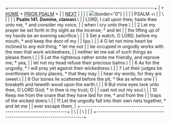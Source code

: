 +-----------------------------------------------------------------------+
| \+ [HOME](../index.html) + [PRIOR PSALM](Ps140.html) +                |
| [NEXT](Ps142.html)                                                    |
|                                                                       |
| ![](http://stats.superstats.com/b/ss/DAVIDMCMANNES/1){border="0"}     |
|                                                                       |
| PSALM +\                                                              |
| \                                                                     |
|                                                                       |
| **Psalm 141. Domine, clamavi.**\                                      |
| LORD, I call upon thee; haste thee unto me, \* and consider my voice, |
| when I cry unto thee.\                                                |
| 2 Let my prayer be set forth in thy sight as the incense; \* and let  |
| the lifting up of my hands be an evening sacrifice.\                  |
| 3 Set a watch, O LORD, before my mouth, \* and keep the door of my    |
| lips.\                                                                |
| 4 O let not mine heart be inclined to any evil thing; \* let me not   |
| be occupied in ungodly works with the men that work wickedness,       |
| neither let me eat of such things as please them.\                    |
| 5 Let the righteous rather smite me friendly, and reprove me; \* yea, |
| let not my head refuse their precious balms.\                         |
| 6 As for the ungodly, \* I will pray yet against their wickedness.\   |
| 7 Let their judges be overthrown in stony places, \* that they may    |
| hear my words; for they are sweet.\                                   |
| 8 Our bones lie scattered before the pit, \* like as when one         |
| breaketh and heweth wood upon the earth.\                             |
| 9 But mine eyes look unto thee, O LORD God; \* in thee is my trust; O |
| cast not out my soul.\                                                |
| 10 Keep me from the snare that they have laid for me, \* and from the |
| traps of the wicked doers.\                                           |
| 11 Let the ungodly fall into their own nets together, \* and let me   |
| ever escape them.                                                     |
+-----------------------------------------------------------------------+
| \                                                                     |
| \                                                                     |
| [](http://www.episcopalnet.org/DBS/DOR.html)                          |
+-----------------------------------------------------------------------+
